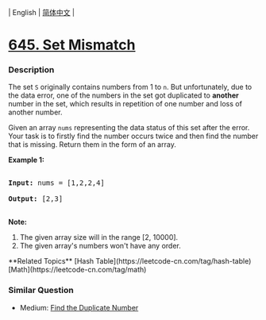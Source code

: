 | English | [简体中文](README.md) |

# [645. Set Mismatch](https://leetcode-cn.com/problems/set-mismatch)
 ### Description
<p>
The set <code>S</code> originally contains numbers from 1 to <code>n</code>. But unfortunately, due to the data error, one of the numbers in the set got duplicated to <b>another</b> number in the set, which results in repetition of one number and loss of another number. 
</p>

<p>
Given an array <code>nums</code> representing the data status of this set after the error. Your task is to firstly find the number occurs twice and then find the number that is missing. Return them in the form of an array.
</p>


<p><b>Example 1:</b><br />
<pre>
<b>Input:</b> nums = [1,2,2,4]
<b>Output:</b> [2,3]
</pre>
</p>

<p><b>Note:</b><br>
<ol>
<li>The given array size will in the range [2, 10000].</li>
<li>The given array's numbers won't have any order.</li>
</ol>
</p>
**Related Topics**  [Hash Table](https://leetcode-cn.com/tag/hash-table) [Math](https://leetcode-cn.com/tag/math) 

### Similar Question
 - Medium:	[Find the Duplicate Number](https://leetcode-cn.com/problems/find-the-duplicate-number) 
